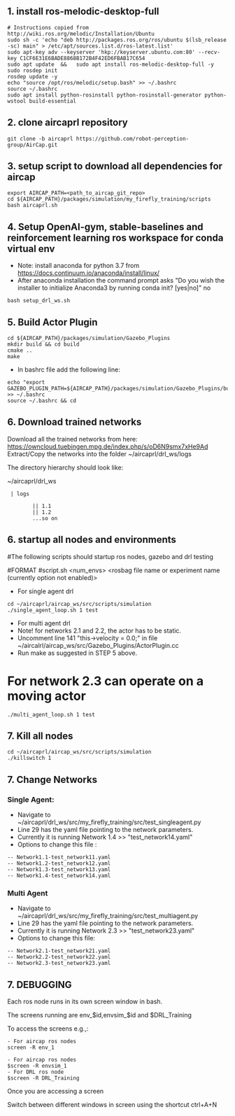 

## 1. install ros-melodic-desktop-full
```
# Instructions copied from http://wiki.ros.org/melodic/Installation/Ubuntu
sudo sh -c 'echo "deb http://packages.ros.org/ros/ubuntu $(lsb_release -sc) main" > /etc/apt/sources.list.d/ros-latest.list'
sudo apt-key adv --keyserver 'hkp://keyserver.ubuntu.com:80' --recv-key C1CF6E31E6BADE8868B172B4F42ED6FBAB17C654
sudo apt update  &&   sudo apt install ros-melodic-desktop-full -y
sudo rosdep init 
rosdep update -y
echo "source /opt/ros/melodic/setup.bash" >> ~/.bashrc
source ~/.bashrc
sudo apt install python-rosinstall python-rosinstall-generator python-wstool build-essential
```

## 2. clone aircaprl repository
```
git clone -b aircaprl https://github.com/robot-perception-group/AirCap.git
```

## 3. setup script to download all dependencies for aircap
```
export AIRCAP_PATH=<path_to_aircap_git_repo>
cd ${AIRCAP_PATH}/packages/simulation/my_firefly_training/scripts
bash aircaprl.sh
```

## 4. Setup OpenAI-gym, stable-baselines and reinforcement learning ros workspace for conda virtual env
- Note: install anaconda for python 3.7 from https://docs.continuum.io/anaconda/install/linux/ 
- After anaconda installation the command prompt asks "Do you wish the installer to initialize Anaconda3 by running conda init? [yes|no]" no
```
bash setup_drl_ws.sh
```

## 5. Build Actor Plugin

```
cd ${AIRCAP_PATH}/packages/simulation/Gazebo_Plugins
mkdir build && cd build
cmake ..
make
```
- In bashrc file add the following line:
```
echo "export GAZEBO_PLUGIN_PATH=${AIRCAP_PATH}/packages/simulation/Gazebo_Plugins/build" >> ~/.bashrc
source ~/.bashrc && cd
```

## 6. Download trained networks
Download all the trained networks from here: https://owncloud.tuebingen.mpg.de/index.php/s/oD6N9smx7xHe9Ad
Extract/Copy the networks into the folder ~/aircaprl/drl_ws/logs

The directory hierarchy should look like:

~/aircaprl/drl_ws 

     | logs

            || 1.1
            || 1.2
            ...so on
  

## 6. startup all nodes and environments

#The following scripts should startup ros nodes, gazebo and drl testing

#FORMAT
#script.sh  <num_envs> <rosbag file name or experiment name (currently option not enabled)>
- For single agent drl
```
cd ~/aircaprl/aircap_ws/src/scripts/simulation
./single_agent_loop.sh 1 test
```

- For multi agent drl
- Note! for networks 2.1 and 2.2, the actor has to be static. 
- Uncomment line 141 "this->velocity  = 0.0;" in file ~/aircalrl/aircap_ws/src/Gazebo_Plugins/ActorPlugin.cc
- Run make as suggested in STEP 5 above. 
# For network 2.3 can operate on a moving actor
```
./multi_agent_loop.sh 1 test
```


## 7. Kill all nodes
```
cd ~/aircaprl/aircap_ws/src/scripts/simulation
./killswitch 1
```

## 7. Change Networks
### Single Agent:

- Navigate to ~/aircaprl/drl_ws/src/my_firefly_training/src/test_singleagent.py
- Line 29 has the yaml file pointing to the network parameters. 
- Currently it is running Network 1.4 >> "test_network14.yaml"
- Options to change this file :
```
-- Network1.1-test_network11.yaml
-- Network1.2-test_network12.yaml
-- Network1.3-test_network13.yaml
-- Network1.4-test_network14.yaml
```

### Multi Agent
- Navigate to ~/aircaprl/drl_ws/src/my_firefly_training/src/test_multiagent.py
- Line 29 has the yaml file pointing to the network parameters. 
- Currently it is running Network 2.3 >> "test_network23.yaml"
- Options to change this file:
```
-- Network2.1-test_network21.yaml
-- Network2.2-test_network22.yaml
-- Network2.3-test_network23.yaml
```


## 7. DEBUGGING
Each ros node runs in its own screen window in bash.

The screens running are env_$id,envsim_$id and $DRL_Training

To access the screens e.g.,:
```
- For aircap ros nodes
screen -R env_1

- For aircap ros nodes
$screen -R envsim_1
- For DRL ros node
$screen -R DRL_Training
```

Once you are accessing a screen

Switch between different windows in screen using the shortcut ctrl+A+N
